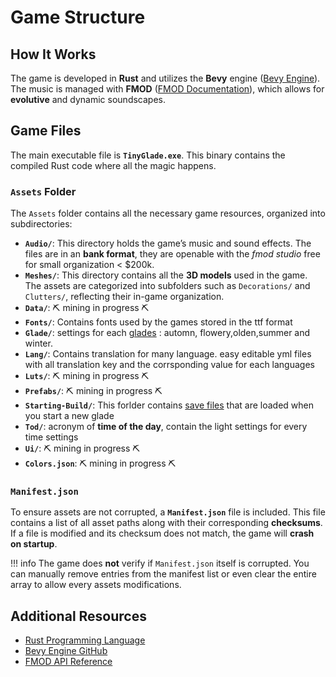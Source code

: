# Game Structure

## How It Works
The game is developed in **Rust** and utilizes the **Bevy** engine ([Bevy Engine](https://bevyengine.org/)). The music is managed with **FMOD** ([FMOD Documentation](https://www.fmod.com/docs/2.02/api/studio-api.html)), which allows for **evolutive** and dynamic soundscapes.

## Game Files
The main executable file is **`TinyGlade.exe`**. This binary contains the compiled Rust code where all the magic happens.

### `Assets` Folder
The `Assets` folder contains all the necessary game resources, organized into subdirectories:

- **`Audio/`**: This directory holds the game’s music and sound effects. The files are in an **bank format**, they are openable with the _fmod studio_ free for small organization < $200k.
- **`Meshes/`**: This directory contains all the **3D models** used in the game. The assets are categorized into subfolders such as `Decorations/` and `Clutters/`, reflecting their in-game organization.
- **`Data/`**: :pick: mining in progress :pick:
- **`Fonts/`**: Contains fonts used by the games stored in the ttf format
- **`Glade/`**: settings for each [glades]() : automn, flowery,olden,summer and winter.
- **`Lang/`**: Contains translation for many language. easy editable yml files with all translation key and the corrsponding value for each languages
- **`Luts/`**: :pick: mining in progress :pick:
- **`Prefabs/`**: :pick: mining in progress :pick:
- **`Starting-Build/`**: This forlder contains [save files](./save.md) that are loaded when you start a new glade
- **`Tod/`**: acronym of **time of the day**, contain the light settings for every time settings
- **`Ui/`**: :pick: mining in progress :pick:
- **`Colors.json`**: :pick: mining in progress :pick:

### `Manifest.json`
To ensure assets are not corrupted, a **`Manifest.json`** file is included. This file contains a list of all asset paths along with their corresponding **checksums**. If a file is modified and its checksum does not match, the game will **crash on startup**.

!!! info 
    The game does **not** verify if `Manifest.json` itself is corrupted. You can manually remove entries from the manifest list or even clear the entire array to allow every assets modifications.  


## Additional Resources
- [Rust Programming Language](https://www.rust-lang.org/)
- [Bevy Engine GitHub](https://github.com/bevyengine/bevy)
- [FMOD API Reference](https://www.fmod.com/docs/2.02/api/studio-api.html)
